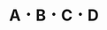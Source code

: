 ---
title: "A ･ B ･ C ･ D"
linkTitle: "A ･ B ･ C ･ D"
weight: 1
hide_readingtime: true
description: >
---